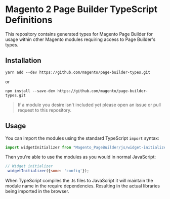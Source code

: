 # Magento 2 Page Builder TypeScript Definitions
This repository contains generated types for Magento Page Builder for usage within other Magento modules requiring access to Page Builder's types.

## Installation
```
yarn add --dev https://github.com/magento/page-builder-types.git
```
or
```
npm install --save-dev https://github.com/magento/page-builder-types.git
```

> If a module you desire isn't included yet please open an issue or pull request to this repository.

## Usage
You can import the modules using the standard TypeScript `import` syntax:
```js
import widgetInitializer from "Magento_PageBuilder/js/widget-initializer";
```

Then you're able to use the modules as you would in normal JavaScript:
```js
// Widget initializer
 widgetInitializer({some: 'config'});

```

When TypeScript compiles the .ts files to JavaScript it will maintain the module name in the require dependencies. Resulting in the actual libraries being imported in the browser.

